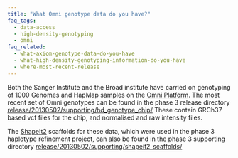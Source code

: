 ```yaml
---
title: "What Omni genotype data do you have?"
faq_tags:
  - data-access
  - high-density-genotyping
  - omni
faq_related:
  - what-axiom-genotype-data-do-you-have
  - what-high-density-genotyping-information-do-you-have
  - where-most-recent-release
---
```


Both the Sanger Institute and the Broad institute have carried on genotyping of 1000 Genomes and HapMap samples on the [Omni Platform](http://www.illumina.com/dna/omni/index.asp?utm_medium=banners&amp;utm_campaign=omni). The most recent set of Omni genotypes can be found in the phase 3 release directory [release/20130502/supporting/hd_genotype_chip/](ftp://ftp.1000genomes.ebi.ac.uk/vol1/ftp/release/20130502/supporting/hd_genotype_chip/) These contain GRCh37 based vcf files for the chip, and normalised and raw intensity files.

The [ShapeIt2](http://www.shapeit.fr/) scaffolds for these data, which were used in the phase 3 haplotype refinement project, can also be found in the phase 3 supporting directory [release/20130502/supporting/shapeit2_scaffolds/](ftp://ftp.1000genomes.ebi.ac.uk/vol1/ftp/release/20130502/supporting/shapeit2_scaffolds/)
